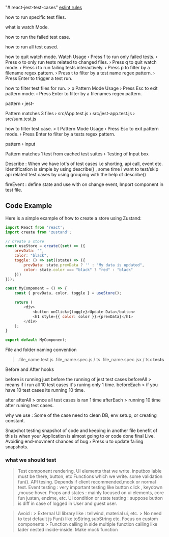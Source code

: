 "# react-jest-test-cases" 
[eslint rules](https://github.com/testing-library/eslint-plugin-testing-library/blob/main/docs/rules/await-async-events.md)

how to run specific test files.

what is watch Mode.

how to run the failed test case.

how to run all test cased.

how to quit watch mode.
Watch Usage
 › Press f to run only failed tests.
 › Press o to only run tests related to changed files.
 › Press q to quit watch mode.
 › Press i to run failing tests interactively.
 › Press p to filter by a filename regex pattern.
 › Press t to filter by a test name regex pattern.
 › Press Enter to trigger a test run.


how to filter test files for run. > p
Pattern Mode Usage
 › Press Esc to exit pattern mode.
 › Press Enter to filter by a filenames regex pattern.

 pattern › jest-

 Pattern matches 3 files
 › src/App.test.js
 › src/jest-app.test.js
 › src/sum.test.js


how to filter test case. > t
Pattern Mode Usage
 › Press Esc to exit pattern mode.
 › Press Enter to filter by a tests regex pattern.

 pattern › input

 Pattern matches 1 test from cached test suites
 › Testing of Input box


 Describe : When we have lot's of test cases i.e shorting, api call, event etc. Identification is simple by using describe() , some time i want to test/skip  api related test cases by using grouping with the help of describe()

 
fireEvent : define state and use with on change event, Import component in test file.


## Code Example

Here is a simple example of how to create a store using Zustand:

```javascript
import React from 'react';
import create from 'zustand';

// Create a store
const useStore = create((set) => ({
    prevData: "",
    color: "black",
    toggle: () => set((state) => ({
        prevData: state.prevData ? '' : "My data is updated",
        color: state.color === "black" ? "red" : "black"
    }))
}));

const MyComponent = () => {
    const { prevData, color, toggle } = useStore();

    return (
        <div>
            <button onClick={toggle}>Update Data</button>
            <h1 style={{ color: color }}>{prevData}</h1>
        </div>
    );
}

export default MyComponent;

```

File and folder naming convention
> .file_name.test.js
> .file_name.spec.js / ts
> .file_name.spec.jsx / tsx
> __tests__

Before and After hooks

before is running just before the running of jest test cases 
beforeAll > means if i run all 10 test cases it's runing only 1 time.
beforeEach > if you have 10 test cases its running 10 time.

after 
afterAll > once all test cases is ran 1 time
afterEach > running 10 time after runing test cases.

why we use : Some of the case need to clean DB, env setup, or creating constant.


Snapshot testing
snapshot of code and keeping in another file
benefit of this is when your Application is almost going to or code done final Live.
Avoiding end-movment chances of bug
› Press u to update failing snapshots.

### what we should test
> Test component rendering.
> UI elements that we write. inputbox lable must be there, button, etc
> Functions which we write. some validation fun().
> API tesing. Depends if client recommended,mock or normal test.
> Event testing : very important testing like button click , keydown ,mouse hover.
> Props and states : mainly focused on ui elements, core fun justan, enzime, etc.
> Ui condition or state testing : suppose button is diff in case of logged in User and guest user.

> Avoid :
    > External UI library like : tellwind, material ui, etc.
    > No need to test default js Fun() like toString,subString etc. Focus on custom components
    > Function calling in side multiple function calling like lader nested inside-inside. Make mock function

